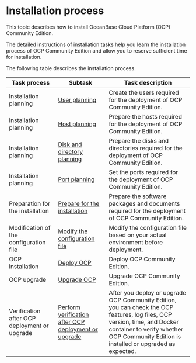 # Installation process

This topic describes how to install OceanBase Cloud Platform (OCP) Community Edition.

The detailed instructions of installation tasks help you learn the installation process of OCP Community Edition and allow you to reserve sufficient time for installation.

The following table describes the installation process.

| Task process | Subtask | Task description |
|-----------------------|-----------------------------------------------------------------|------------------------------------------------------------------|
| Installation planning | [User planning](3.installation-planning/1.user-planning.md) | Create the users required for the deployment of OCP Community Edition.  |
| Installation planning | [Host planning](3.installation-planning/2.host-planning.md) | Prepare the hosts required for the deployment of OCP Community Edition.  |
| Installation planning | [Disk and directory planning](3.installation-planning/3.disk-and-directory-management.md) | Prepare the disks and directories required for the deployment of OCP Community Edition.  |
| Installation planning | [Port planning](3.installation-planning/4.port-planning.md) | Set the ports required for the deployment of OCP Community Edition.  |
| Preparation for the installation | [Prepare for the installation](4.installation-preparation.md) | Prepare the software packages and documents required for the deployment of OCP Community Edition.  |
| Modification of the configuration file | [Modify the configuration file](5.modify-conf-file.md) | Modify the configuration file based on your actual environment before deployment.  |
| OCP installation | [Deploy OCP](6.deploy-ocp.md) | Deploy OCP Community Edition.  |
| OCP upgrade | [Upgrade OCP](7.update-ocp.md) | Upgrade OCP Community Edition.  |
| Verification after OCP deployment or upgrade | [Perform verification after OCP deployment or upgrade](8.check-after-installation.md) | After you deploy or upgrade OCP Community Edition, you can check the OCP features, log files, OCP version, time, and Docker container to verify whether OCP Community Edition is installed or upgraded as expected.  |
